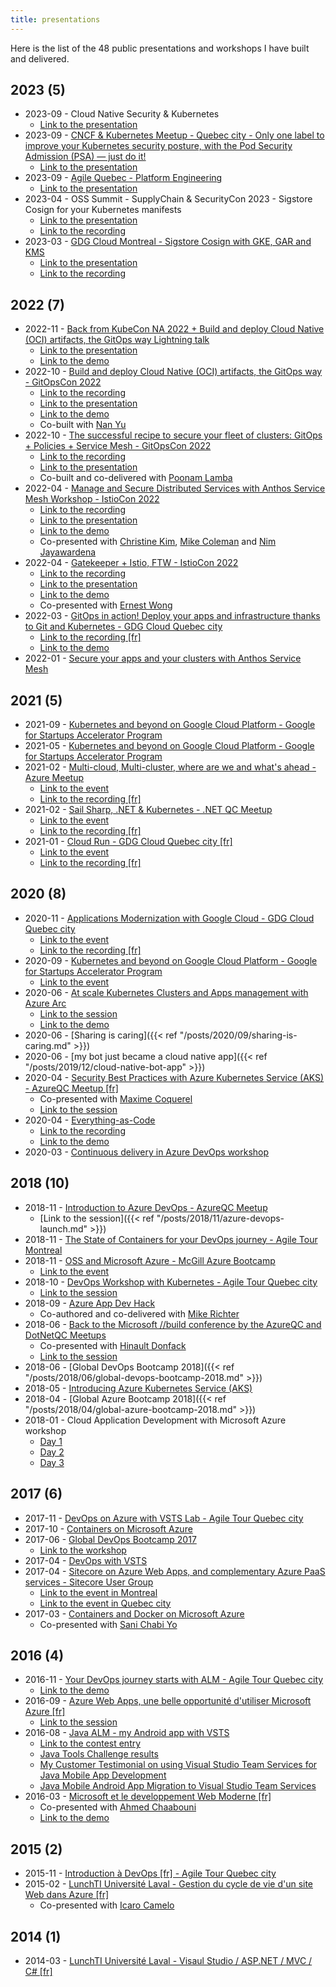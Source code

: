 ```yaml
---
title: presentations
---
```


Here is the list of the 48 public presentations and workshops I have built and delivered.

## 2023 (5)

- 2023-09 - Cloud Native Security & Kubernetes
  - [Link to the presentation](https://youtu.be/1bSclxSk4zs)
- 2023-09 - [CNCF & Kubernetes Meetup - Quebec city - Only one label to improve your Kubernetes security posture, with the Pod Security Admission (PSA) — just do it!](https://community.cncf.io/e/mb8wvx/)
  - [Link to the presentation](https://medium.com/google-cloud/improve-your-kubernetes-security-posture-with-the-pod-security-admission-psa-6bb59cc6923f?sk=572e10584484afec9b071a83067c60a3)
- 2023-09 - [Agile Quebec - Platform Engineering](https://www.linkedin.com/events/est-cequelaplatformengineeringe7095864339999383552/)
  - [Link to the presentation](https://github.com/mathieu-benoit/presentations/raw/main/OSS-NA-SupplyChainSecurityCon-2023-Cosign-and-Kubernetes.pdf)
- 2023-04 - OSS Summit - SupplyChain & SecurityCon 2023 - Sigstore Cosign for your Kubernetes manifests
  - [Link to the presentation](https://github.com/mathieu-benoit/presentations/raw/main/OSS-NA-SupplyChainSecurityCon-2023-Cosign-and-Kubernetes.pdf)
  - [Link to the recording](https://youtu.be/XSCM-9VZgVM?list=PLbzoR-pLrL6osxY8Ao02UdjFIYux9I-Qi)
- 2023-03 - [GDG Cloud Montreal - Sigstore Cosign with GKE, GAR and KMS](https://gdg.community.dev/events/details/google-gdg-cloud-montreal-presents-containerized-artifact-signature-verification-finops-on-gcp/)
  - [Link to the presentation](https://github.com/mathieu-benoit/presentations/raw/main/GDG%20Cloud%20Montreal%20-%20Cosign%20on%20GKE.pdf)
  - [Link to the recording](https://youtu.be/14txVf7cpro)

## 2022 (7)

- 2022-11 - [Back from KubeCon NA 2022 + Build and deploy Cloud Native (OCI) artifacts, the GitOps way Lightning talk](https://community.cncf.io/events/details/cncf-quebec-presents-meetup-de-novembre-recapitulatif-de-kubecon-na-et-lightning-talk/)
  - [Link to the presentation](https://github.com/mathieu-benoit/presentations/raw/main/2022-11-16-Canada-QuebecCNCFMeetup.pdf)
  - [Link to the demo](http://github.com/mathieu-benoit/ci-with-helm)
- 2022-10 - [Build and deploy Cloud Native (OCI) artifacts, the GitOps way - GitOpsCon 2022](https://sched.co/1AR9T)
  - [Link to the recording](https://youtu.be/1LDQ1-sA8sM?list=PLj6h78yzYM2PVniTC7pKpHx1KsYjsOJnJ)
  - [Link to the presentation](https://github.com/mathieu-benoit/presentations/raw/main/2022-10-25-GitOpsCon-NA-BuildAndDeployOCIArtifactsTheGitOpsWay)
  - [Link to the demo](http://github.com/mathieu-benoit/ci-with-helm)
  - Co-built with [Nan Yu](https://www.linkedin.com/in/nan-yu-57650618/)
- 2022-10 - [The successful recipe to secure your fleet of clusters: GitOps + Policies + Service Mesh - GitOpsCon 2022](https://sched.co/1AR95)
  - [Link to the recording](https://youtu.be/EvHUb2Mn7pg?list=PLj6h78yzYM2PVniTC7pKpHx1KsYjsOJnJ)
  - [Link to the presentation](https://github.com/mathieu-benoit/presentations/raw/main/2022-10-25-GitOpsCon-NA-TheSuccessfulRecipeToSecureYourFleetOfClusters.pdf)
  - Co-built and co-delivered with [Poonam Lamba](https://www.linkedin.com/in/poonamlamba/)
- 2022-04 - [Manage and Secure Distributed Services with Anthos Service Mesh Workshop - IstioCon 2022](https://events.istio.io/istiocon-2022/sessions/workshop-anthos/)
  - [Link to the recording](https://youtu.be/--mPdAxovfE?list=PL7wB27eZmdffL2cyYauEuxcOTyGtSv4gy)
  - [Link to the presentation](https://github.com/mathieu-benoit/presentations/raw/main/2022-04-IstioCon-2022-Anthos-Service-Mesh-Workshop.pdf)
  - [Link to the demo](https://github.com/GoogleCloudPlatform/anthos-service-mesh-samples/tree/main/demos/asm-mcp-multi-clusters)
  - Co-presented with [Christine Kim](https://www.linkedin.com/in/christine-soh-kim/), [Mike Coleman](https://www.linkedin.com/in/mikegcoleman/) and [Nim Jayawardena](https://www.linkedin.com/in/nimesha-nim-jayawardena-3b4a1396/)
- 2022-04 - [Gatekeeper + Istio, FTW - IstioCon 2022](https://events.istio.io/istiocon-2022/sessions/gatekeeper-istio/)
  - [Link to the recording](https://youtu.be/F047B7cs1U0)
  - [Link to the presentation](https://github.com/mathieu-benoit/presentations/raw/main/2022-04-IstioCon-2022-Istio-and-Gatekeeper.pdf)
  - [Link to the demo](https://github.com/mathieu-benoit/istio-gatekeeper-demos)
  - Co-presented with [Ernest Wong](https://www.linkedin.com/in/chewong/)
- 2022-03 - [GitOps in action! Deploy your apps and infrastructure thanks to Git and Kubernetes - GDG Cloud Quebec city](https://gdg.community.dev/e/m4hwj6/)
  - [Link to the recording [fr]](https://youtu.be/oioY843kEEU)
  - [Link to the demo](https://acm-workshop.alwaysupalwayson.com/)
- 2022-01 - [Secure your apps and your clusters with Anthos Service Mesh](https://github.com/mathieu-benoit/presentations/raw/main/2022-01-Secure-your-apps-and-your-clusters-with-Anthos-Service-Mesh.pdf)

## 2021 (5)

- 2021-09 - [Kubernetes and beyond on Google Cloud Platform - Google for Startups Accelerator Program](https://github.com/mathieu-benoit/presentations/raw/main/2021-09-Kubernetesandbeyond-StartupAcceleratorProgram.pdf)
- 2021-05 - [Kubernetes and beyond on Google Cloud Platform - Google for Startups Accelerator Program](https://github.com/mathieu-benoit/presentations/raw/main/2021-05-Kubernetesandbeyond-StartupAcceleratorProgram.pdf)
- 2021-02 - [Multi-cloud, Multi-cluster, where are we and what's ahead - Azure Meetup](https://github.com/mathieu-benoit/presentations/raw/main/2021-03-Multicloud-Multicluster.pdf)
  - [Link to the event](https://www.meetup.com/AzureQC/events/275844214/)
  - [Link to the recording [fr]](https://youtu.be/sf8QRPK9yVg)
- 2021-02 - [Sail Sharp, .NET & Kubernetes - .NET QC Meetup](https://github.com/mathieu-benoit/sail-sharp)
  - [Link to the event](https://www.meetup.com/DotNet-Quebec/events/275866695/)
  - [Link to the recording [fr]](https://youtu.be/FqwjSZqpJs8)
- 2021-01 - [Cloud Run - GDG Cloud Quebec city [fr]](https://github.com/mathieu-benoit/presentations/raw/main/2021-01-28-Cloud%20Run-GDG-QC.pdf)
  - [Link to the event](https://gdg.community.dev/e/m9pykp/)
  - [Link to the recording [fr]](https://youtu.be/zEMk8esFYcw)

## 2020 (8)

- 2020-11 - [Applications Modernization with Google Cloud - GDG Cloud Quebec city](https://github.com/mathieu-benoit/presentations/raw/main/2020-11-Apps%20Modernization%20with%20Google%20Cloud.pdf)
  - [Link to the event](https://gdg.community.dev/e/mgfxew/)
  - [Link to the recording [fr]](https://youtu.be/HgJ6KWmO9kY)
- 2020-09 - [Kubernetes and beyond on Google Cloud Platform - Google for Startups Accelerator Program](https://github.com/mathieu-benoit/presentations/raw/main/2020-09-Kubernetesandbeyond-StartupAcceleratorProgram.pdf)
  - [Link to the event](https://events.withgoogle.com/google-for-startups-accelerator-canada-1/#content)
- 2020-06 - [At scale Kubernetes Clusters and Apps management with Azure Arc](https://www.youtube.com/watch?v=HJ9uCj8MWyw&list=PLCfLScXpEyAQ0k9pNr8SlGK42CSd-buYv&index=12)
  - [Link to the session](https://www.cloudnativeday.ca/en/program/#Benoit)
  - [Link to the demo](https://github.com/mathieu-benoit/azure-arc-k8s-demo)
- 2020-06 - [Sharing is caring]({{< ref "/posts/2020/09/sharing-is-caring.md" >}})
- 2020-06 - [my bot just became a cloud native app]({{< ref "/posts/2019/12/cloud-native-bot-app" >}})
- 2020-04 - [Security Best Practices with Azure Kubernetes Service (AKS) - AzureQC Meetup [fr]](https://youtu.be/BCDSXyrJUJQ)
  - Co-presented with [Maxime Coquerel](https://www.linkedin.com/in/maximecoquerel/)
  - [Link to the session](https://www.meetup.com/AzureQC/events/269811805/)
- 2020-04 - [Everything-as-Code](https://www.eventbrite.ca/e/billets-beer-and-learn-virtuel-culture-dev-ops-et-linfrastructure-as-code-99410453342)
  - [Link to the recording](https://pages.nexapp.ca/beerandlearnedition4)
  - [Link to the demo](https://github.com/mathieu-benoit/MyMonthlyBlogArticle.Bot)
- 2020-03 - [Continuous delivery in Azure DevOps workshop](https://github.com/microsoft/MCW-Continuous-delivery-in-Azure-DevOps)

## 2018 (10)

- 2018-11 - [Introduction to Azure DevOps - AzureQC Meetup](https://github.com/mathieu-benoit/presentations/raw/main/2018-11-IntroductionToAzureDevOps-AzureQCMeetup.pdf)
  - [Link to the session]({{< ref "/posts/2018/11/azure-devops-launch.md" >}})
- 2018-11 - [The State of Containers for your DevOps journey - Agile Tour Montreal](https://github.com/mathieu-benoit/presentations/raw/main/2018-11-TheStateofContainersforyourDevOpsjourney-AgileTourMontreal.pdf)
- 2018-11 - [OSS and Microsoft Azure - McGill Azure Bootcamp](https://github.com/mathieu-benoit/presentations/raw/main/2018-11-OSSandAzure-McGillAzureBootcamp.pdf)
  - [Link to the event](https://www.facebook.com/events/564252060672935)
- 2018-10 - [DevOps Workshop with Kubernetes - Agile Tour Quebec city](https://github.com/Azure/phippyandfriends)
  - [Link to the session](https://agilequebec.ca/calendrier/laboratoire-technique-pour-sexercer-avec-des-concepts-et-pratiques-devops/)
- 2018-09 - [Azure App Dev Hack](https://github.com/michaelsrichter/RockPaperScissorsBoom)
  - Co-authored and co-delivered with [Mike Richter](https://www.linkedin.com/in/mikerichter/)
- 2018-06 - [Back to the Microsoft //build conference by the AzureQC and DotNetQC Meetups](https://github.com/mathieu-benoit/presentations/raw/main/2018-06-BacktoMicrosoftBuild-AzureQCMeetup.pdf)
  - Co-presented with [Hinault Donfack](https://www.linkedin.com/in/hinault-romaric-donfack-01678823/)
  - [Link to the session](https://www.meetup.com/AzureQC/events/250465241/)
- 2018-06 - [Global DevOps Bootcamp 2018]({{< ref "/posts/2018/06/global-devops-bootcamp-2018.md" >}})
- 2018-05 - [Introducing Azure Kubernetes Service (AKS)](https://github.com/mathieu-benoit/presentations/raw/main/2018-05-AKS-CanadianPartnerTechTalk.pdf)
- 2018-04 - [Global Azure Bootcamp 2018]({{< ref "/posts/2018/04/global-azure-bootcamp-2018.md" >}})
- 2018-01 - Cloud Application Development with Microsoft Azure workshop
  - [Day 1](https://github.com/mathieu-benoit/presentations/raw/main/2018-01-CAD-PPE-Day1.pdf)
  - [Day 2](https://github.com/mathieu-benoit/presentations/raw/main/2018-01-CAD-PPE-Day2.pdf)
  - [Day 3](https://github.com/mathieu-benoit/presentations/raw/main/2018-01-CAD-PPE-Day3.pdf)

## 2017 (6)

- 2017-11 - [DevOps on Azure with VSTS Lab - Agile Tour Quebec city](https://github.com/mathieu-benoit/DevOpsOnAzureLab)
- 2017-10 - [Containers on Microsoft Azure](https://github.com/mathieu-benoit/presentations/raw/main/2017-10-ContainerswithMicrosoftAzure.pdf)
- 2017-06 - [Global DevOps Bootcamp 2017](https://www.meetup.com/AzureQC/events/240102073/)
  - [Link to the workshop](https://github.com/mathieu-benoit/GlobalDevOpsBootcamp2017Quebec)
- 2017-04 - [DevOps with VSTS](https://github.com/mathieu-benoit/presentations/raw/main/2017-04-DevOpswithVSTS.pdf)
- 2017-04 - [Sitecore on Azure Web Apps, and complementary Azure PaaS services - Sitecore User Group](https://github.com/mathieu-benoit/presentations/raw/main/2017-04-SitecoreonAzureWebAppsandcomplementaryAzureservices-SUG.pdf)
  - [Link to the event in Montreal](https://www.meetup.com/Montreal-Sitecore-User-Group/events/238251279/)
  - [Link to the event in Quebec city](https://www.meetup.com/Sitecore-User-Group-Quebec/events/235620771/)
- 2017-03 - [Containers and Docker on Microsoft Azure](https://github.com/mathieu-benoit/presentations/raw/main/2017-03-DockeronAzure-DockerMeetupQC.pdf)
  - Co-presented with [Sani Chabi Yo](https://www.linkedin.com/in/sani-chabi-yo-m-eng-b589813/)

## 2016 (4)

- 2016-11 - [Your DevOps journey starts with ALM - Agile Tour Quebec city](https://github.com/mathieu-benoit/presentations/raw/main/2016-11-YourDevOpsjourneystartswithALM-ATQ.pdf)
  - [Link to the demo](https://github.com/mathieu-benoit/asp-dot-net-core-on-azure-web-app)
- 2016-09 - [Azure Web Apps, une belle opportunité d'utiliser Microsoft Azure [fr]](https://github.com/mathieu-benoit/presentations/raw/main/2016-09-AzureWebApps-AzureQCMeetup.pdf)
  - [Link to the session](https://www.meetup.com/AzureQC/events/232734345/)
- 2016-08 - [Java ALM - my Android app with VSTS](https://github.com/mathieu-benoit/presentations/raw/main/2016-08-Mycellarsandtastes-JavaToolsChallenge.pdf)
   - [Link to the contest entry](https://devpost.com/software/my-cellars-and-tastes-9chdpq)
   - [Java Tools Challenge results](https://devblogs.microsoft.com/bharry/java-tools-challenge-results/)
   - [My Customer Testimonial on using Visual Studio Team Services for Java Mobile App Development](https://youtu.be/asg_7NMQ6BE)
   - [Java Mobile Android App Migration to Visual Studio Team Services](https://youtu.be/GKrMeODfzCM)
- 2016-03 - [Microsoft et le developpement Web Moderne [fr]](https://github.com/mathieu-benoit/presentations/raw/main/2016-03-MicrosoftModerneWebDevelopment-UniversiteLaval.pdf)
  - Co-presented with [Ahmed Chaabouni](https://www.linkedin.com/in/ahmed-%D8%A3%D8%AD%D9%85%D8%AF-chaabouni-%D8%A7%D9%84%D8%B4%D8%B9%D8%A8%D9%88%D9%86%D9%8A-42527a1a/)
  - [Link to the demo](https://github.com/mathieu-benoit/ULaval-LunchTI-2016)

## 2015 (2)

- 2015-11 - [Introduction à DevOps [fr] - Agile Tour Quebec city](https://github.com/mathieu-benoit/presentations/raw/main/2015-11-Introduction%C3%A0DevOps-ATQ.pdf)
- 2015-02 - [LunchTI Université Laval - Gestion du cycle de vie d'un site Web dans Azure [fr]](https://github.com/mathieu-benoit/presentations/raw/main/2015-02-Gestionducycledevied%E2%80%99unsiteWebdansAzure-Universit%C3%A9Laval.pdf)
  - Co-presented with [Icaro Camelo](https://www.linkedin.com/in/icarocamelo/)

## 2014 (1)

- 2014-03 - [LunchTI Université Laval - Visaul Studio / ASP.NET / MVC / C# [fr]](https://github.com/mathieu-benoit/presentations/raw/main/%202014-03-ApplicationASPNETMVC-Universit%C3%A9Laval.PDF)
